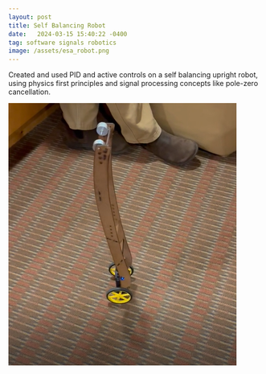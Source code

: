 ```yaml
---
layout: post
title: Self Balancing Robot
date:   2024-03-15 15:40:22 -0400
tag: software signals robotics
image: /assets/esa_robot.png
---
```

Created and used PID and active controls on a self balancing upright robot, using physics first principles and signal processing concepts like pole-zero cancellation.


![image](/assets/esa_robot.png)
